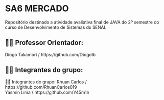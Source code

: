 <h1>SA6 MERCADO</h1>
Repositório destinado a atividade avaliativa final de JAVA do 2º semestre do curso de Desenvolvimento de Sistemas do SENAI.

<h2> 👨‍🏫 Professor Orientador:</h2>
Diogo Takamori / https://github.com/Diogotb

<h2>👩‍💻 Integrantes do grupo:</h2>
👩‍💻 Integrantes do grupo:
Rhuan Carlos / https://github.com/RhuanCarlos019 <br>
Yasmin Lima / https://github.com/Y45m1n
